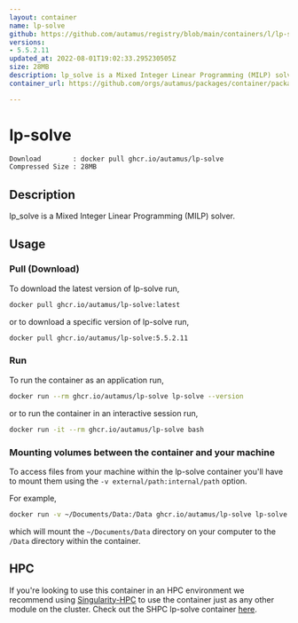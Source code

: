 ```yaml
---
layout: container
name: lp-solve
github: https://github.com/autamus/registry/blob/main/containers/l/lp-solve/spack.yaml
versions:
- 5.5.2.11
updated_at: 2022-08-01T19:02:33.295230505Z
size: 28MB
description: lp_solve is a Mixed Integer Linear Programming (MILP) solver.
container_url: https://github.com/orgs/autamus/packages/container/package/lp-solve

---
```

# lp-solve
```bash 
Download        : docker pull ghcr.io/autamus/lp-solve
Compressed Size : 28MB
```

## Description
lp_solve is a Mixed Integer Linear Programming (MILP) solver.

## Usage
### Pull (Download)
To download the latest version of lp-solve run,

```bash
docker pull ghcr.io/autamus/lp-solve:latest
```

or to download a specific version of lp-solve run,

```bash
docker pull ghcr.io/autamus/lp-solve:5.5.2.11
```
### Run
To run the container as an application run,
```bash
docker run --rm ghcr.io/autamus/lp-solve lp-solve --version
```

or to run the container in an interactive session run,
```bash
docker run -it --rm ghcr.io/autamus/lp-solve bash
```

### Mounting volumes between the container and your machine
To access files from your machine within the lp-solve container you'll have to mount them using the `-v external/path:internal/path` option.

For example,
```bash
docker run -v ~/Documents/Data:/Data ghcr.io/autamus/lp-solve lp-solve /Data/myData.csv
```
which will mount the `~/Documents/Data` directory on your computer to the `/Data` directory within the container.

## HPC
If you're looking to use this container in an HPC environment we recommend using [Singularity-HPC](https://singularity-hpc.readthedocs.io) to use the container just as any other module on the cluster. Check out the SHPC lp-solve container [here](https://singularityhub.github.io/singularity-hpc/r/ghcr.io-autamus-lp-solve/).